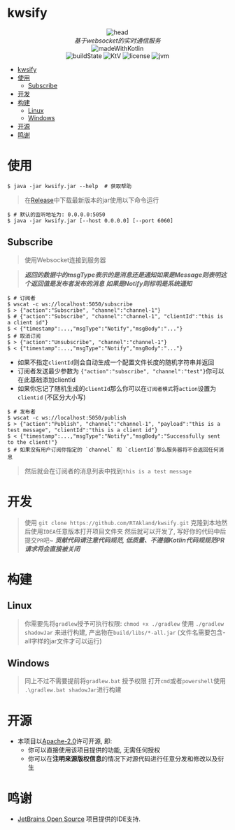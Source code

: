 # kwsify

<div style="text-align: center">
  <img src="https://rtakland.github.io/Static/static/kwsify.png" alt="head">
  <br>
  <em>基于websocket的实时通信服务</em>
  <br>
  <img src="https://rtakland.github.io/Static/static/kotlin/made-with-kotlin.svg" alt="madeWithKotlin">
  <br>
  <img src="https://img.shields.io/github/actions/workflow/status/RTAkland/kwsify/main.yml" alt="buildState">
  <img src="https://img.shields.io/badge/Kotlin-v1.8.22-pink?logo=Kotlin" alt="KtV">
  <img src="https://img.shields.io/badge/LICENSE-Apache20-green?logo=apache" alt="license">
  <img src="https://img.shields.io/badge/JVM-1.8+-red?logo=Openjdk&link=https://a.com" alt="jvm">
</div>



<!-- TOC -->
* [kwsify](#kwsify)
* [使用](#使用)
  * [Subscribe](#subscribe)
* [开发](#开发)
* [构建](#构建)
  * [Linux](#linux)
  * [Windows](#windows)
* [开源](#开源)
* [鸣谢](#鸣谢)
<!-- TOC -->

# 使用

```shell
$ java -jar kwsify.jar --help  # 获取帮助
```

> 在[Release](https://github.com/RTAkland/kwsify/releases/latest/)中下载最新版本的jar使用以下命令运行

```shell
$ # 默认的监听地址为: 0.0.0.0:5050
$ java -jar kwsify.jar [--host 0.0.0.0] [--port 6060]
```

## Subscribe

> 使用Websocket连接到服务器

> ***返回的数据中的msgType表示的是消息还是通知如果是Message则表明这个返回值是发布者发布的消息***
> ***如果是Notify则标明是系统通知***

```shell
$ # 订阅者
$ wscat -c ws://localhost:5050/subscribe
$ > {"action":"Subscribe", "channel":"channel-1"}
$ # {"action":"Subscribe", "channel":"channel-1", "clientId":"this is a client id"}
$ < {"timestamp":...,"msgType":"Notify","msgBody":"..."}
$ # 取消订阅
$ > {"action":"Unsubscribe", "channel":"channel-1"}
$ < {"timestamp":...,"msgType":"Notify","msgBody":"..."}
```

* 如果不指定`clientId`则会自动生成一个配置文件长度的随机字符串并返回
* 订阅者发送最少参数为 `{"action":"subscribe", "channel":"test"}`你可以在此基础添加clientId
* 如果你忘记了随机生成的`clientId`那么你可以在`订阅者模式`将`action`设置为 `clientid` (不区分大小写)

```shell
$ # 发布者
$ wscat -c ws://localhost:5050/publish
$ > {"action":"Publish", "channel":"channel-1", "payload":"this is a test message", "clientId":"this is a client id"}
$ < {"timestamp":...,"msgType":"Notify","msgBody":"Successfully sent to the client!"}
$ # 如果没有用户订阅你指定的 `channel` 和 `clientId`那么服务器将不会返回任何消息
```

> 然后就会在订阅者的消息列表中找到`this is a test message`

# 开发

> 使用 `git clone https://github.com/RTAkland/kwsify.git` 克隆到本地然后使用`IDEA`任意版本打开项目文件夹
> 然后就可以开发了, 写好你的代码中后提交`PR`吧~
> ***贡献代码请注意代码规范, 低质量、不遵循Kotlin代码规规范PR请求将会直接被关闭***

# 构建

## Linux

> 你需要先将`gradlew`授予可执行权限: `chmod +x ./gradlew`
> 使用 `./gradlew shadowJar` 来进行构建, 产出物在`build/libs/*-all.jar` (文件名需要包含-all字样的jar文件才可以运行)

## Windows

> 同上不过不需要提前将`gradlew.bat` 授予权限
> 打开`cmd`或者`powershell`使用 `.\gradlew.bat shadowJar`进行构建

# 开源

- 本项目以[Apache-2.0](./LICENSE)许可开源, 即:
    - 你可以直接使用该项目提供的功能, 无需任何授权
    - 你可以在**注明来源版权信息**的情况下对源代码进行任意分发和修改以及衍生

# 鸣谢

* [JetBrains Open Source](https://www.jetbrains.com/opensource/) 项目提供的IDE支持.

